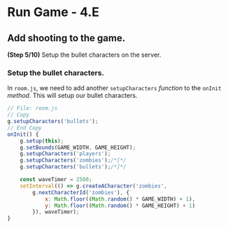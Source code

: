 # Run Game - 4.E

## Add shooting to the game.

**(Step 5/10)** Setup the bullet characters on the server.

### Setup the bullet characters.

In `room.js`, we need to add another `setupCharacters` _function_ to the `onInit` _method_. This will setup our bullet characters.

``` javascript
// File: room.js
// Copy
g.setupCharacters('bullets');
// End Copy
onInit() {
	g.setup(this);
	g.setBounds(GAME_WIDTH, GAME_HEIGHT);
	g.setupCharacters('players');
	g.setupCharacters('zombies');/*[*/
	g.setupCharacters('bullets');/*]*/

	const waveTimer = 2500;
	setInterval(() => g.createACharacter('zombies',
		g.nextCharacterId('zombies'), {
			x: Math.floor((Math.random() * GAME_WIDTH) + 1),
			y: Math.floor((Math.random() * GAME_HEIGHT) + 1)
		}), waveTimer);
}
```
